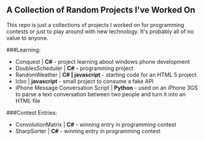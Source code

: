 ## A Collection of Random Projects I've Worked On

This repo is just a collections of projects I worked on for programming contests or just to play around with new technology. It's probably all of no value to anyone.

###Learning:

* Conquest | <b>C#</b> - project learning about windows phone development
* DoublesScheduler | <b>C#</b> - programming project
* RandomWeather | <b>C# | javascript</b> - starting code for an HTML 5 project
* lcbo | <b>javascript</b> - small project to consume a fake API
* iPhone Message Conversation Script | <b>Python</b> - used on an iPhone 3GS to parse a text conversation between two people and turn it into an HTML file


###Contest Entries:

* ConvolutionMatrix | <b>C#</b> - winning entry in programming contest
* SharpSorter | <b>C#</b> - winning entry in programming contest


